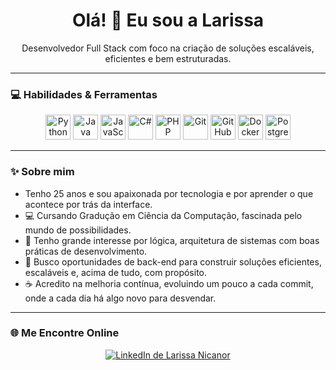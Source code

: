 <h1 align="center">Olá! 👋 Eu sou a Larissa</h1>

<p align="center">
  Desenvolvedor Full Stack com foco na criação de soluções escaláveis, eficientes e bem estruturadas.
</p>

---

### 💻 Habilidades & Ferramentas

<p align="center">
  <a href="#"><img src="https://cdn.jsdelivr.net/gh/devicons/devicon/icons/python/python-original.svg" width="40px" title="Python"/></a>
  <a href="#"><img src="https://cdn.jsdelivr.net/gh/devicons/devicon/icons/java/java-original.svg" width="40px" title="Java"/></a>
  <a href="#"><img src="https://cdn.jsdelivr.net/gh/devicons/devicon/icons/javascript/javascript-original.svg" width="40px" title="JavaScript"/></a>
  <a href="#"><img src="https://cdn.jsdelivr.net/gh/devicons/devicon/icons/csharp/csharp-original.svg" width="40px" title="C#"/></a>
  <a href="#"><img src="https://cdn.jsdelivr.net/gh/devicons/devicon/icons/php/php-plain.svg" width="40px" title="PHP"/></a>
  <a href="#"><img src="https://cdn.jsdelivr.net/gh/devicons/devicon/icons/git/git-original.svg" width="40px" title="Git"/></a>
  <a href="#"><img src="https://cdn.jsdelivr.net/gh/devicons/devicon/icons/github/github-original.svg" width="40px" title="GitHub"/></a>
  <a href="#"><img src="https://cdn.jsdelivr.net/gh/devicons/devicon/icons/docker/docker-original.svg" width="40px" title="Docker"/></a>
  <a href="#"><img src="https://cdn.jsdelivr.net/gh/devicons/devicon/icons/postgresql/postgresql-original.svg" width="40px" title="PostgreSQL"/></a>
</p>

---

### ✨ Sobre mim

* Tenho 25 anos e sou apaixonada por tecnologia e por aprender o que acontece por trás da interface.
* 💻 Cursando Gradução em Ciência da Computação, fascinada pelo mundo de possibilidades.
* 🧠 Tenho grande interesse por lógica, arquitetura de sistemas com boas práticas de desenvolvimento.
* 🚀 Busco oportunidades de back-end para construir soluções eficientes, escaláveis e, acima de tudo, com propósito.
* ☕ Acredito na melhoria contínua, evoluindo um pouco a cada commit, onde a cada dia há algo novo para desvendar.

---

### 🌐 Me Encontre Online

<p align="center">
  <a href="https://www.linkedin.com/in/larissa-nicanor/" target="_blank"><img src="https://img.shields.io/badge/LinkedIn-0077B5?style=for-the-badge&logo=linkedin&logoColor=white" alt="LinkedIn de Larissa Nicanor"></a>
</p>
